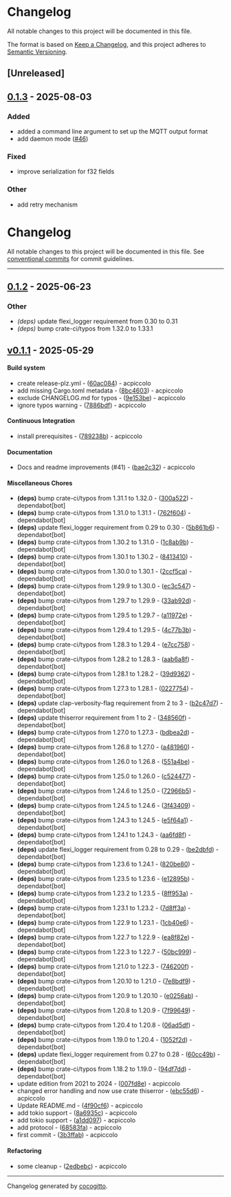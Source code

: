# Changelog

All notable changes to this project will be documented in this file.

The format is based on [Keep a Changelog](https://keepachangelog.com/en/1.0.0/),
and this project adheres to [Semantic Versioning](https://semver.org/spec/v2.0.0.html).

## [Unreleased]

## [0.1.3](https://github.com/acpiccolo/Daly-BMS/compare/v0.1.2...v0.1.3) - 2025-08-03

### Added

- added a command line argument to set up the MQTT output format
- add daemon mode ([#46](https://github.com/acpiccolo/Daly-BMS/pull/46))

### Fixed

- improve serialization for f32 fields

### Other

- add retry mechanism
# Changelog
All notable changes to this project will be documented in this file. See [conventional commits](https://www.conventionalcommits.org/) for commit guidelines.

- - -

## [0.1.2](https://github.com/acpiccolo/Daly-BMS/compare/v0.1.1...v0.1.2) - 2025-06-23

### Other

- *(deps)* update flexi_logger requirement from 0.30 to 0.31
- *(deps)* bump crate-ci/typos from 1.32.0 to 1.33.1

## [v0.1.1](https://github.com/acpiccolo/Daly-BMS/compare/3b3ffab5d7767bf6788b8c6db532b62e473fa330..v0.1.1) - 2025-05-29
#### Build system
- create release-plz.yml - ([60ac084](https://github.com/acpiccolo/Daly-BMS/commit/60ac084c0753152123114933f787932c6e8f22ff)) - acpiccolo
- add missing Cargo.toml metadata - ([8bc4603](https://github.com/acpiccolo/Daly-BMS/commit/8bc46032542ecd5a3b5347a659b79796f85a9f33)) - acpiccolo
- exclude CHANGELOG.md for typos - ([9e153be](https://github.com/acpiccolo/Daly-BMS/commit/9e153be9ec4cc160025f6ede18ee9e9a3a841bad)) - acpiccolo
- ignore typos warning - ([7886bdf](https://github.com/acpiccolo/Daly-BMS/commit/7886bdfc85d4293ffe9caf749e802f7641732347)) - acpiccolo
#### Continuous Integration
- install prerequisites - ([789238b](https://github.com/acpiccolo/Daly-BMS/commit/789238bb7013d6dcf204a4109f0ba889d97d8a10)) - acpiccolo
#### Documentation
- Docs and readme improvements (#41) - ([bae2c32](https://github.com/acpiccolo/Daly-BMS/commit/bae2c32e3cfd06d40d99437f9a4c7613d4db36ce)) - acpiccolo
#### Miscellaneous Chores
- **(deps)** bump crate-ci/typos from 1.31.1 to 1.32.0 - ([300a522](https://github.com/acpiccolo/Daly-BMS/commit/300a522b7082890832c4cbdb91402ed04b489f42)) - dependabot[bot]
- **(deps)** bump crate-ci/typos from 1.31.0 to 1.31.1 - ([762f604](https://github.com/acpiccolo/Daly-BMS/commit/762f604b415053f9c0d94fc1a34d00da0fbb6e60)) - dependabot[bot]
- **(deps)** update flexi_logger requirement from 0.29 to 0.30 - ([5b861b6](https://github.com/acpiccolo/Daly-BMS/commit/5b861b6b60afe31b8bc16a5ddbc788cf40f2e680)) - dependabot[bot]
- **(deps)** bump crate-ci/typos from 1.30.2 to 1.31.0 - ([1c8ab9b](https://github.com/acpiccolo/Daly-BMS/commit/1c8ab9bcf8921f6fde51dc4035f5a73531d65a0b)) - dependabot[bot]
- **(deps)** bump crate-ci/typos from 1.30.1 to 1.30.2 - ([8413410](https://github.com/acpiccolo/Daly-BMS/commit/841341067adcb85a5e3180736b6e2e4ae392ac65)) - dependabot[bot]
- **(deps)** bump crate-ci/typos from 1.30.0 to 1.30.1 - ([2ccf5ca](https://github.com/acpiccolo/Daly-BMS/commit/2ccf5ca185496d51b720cdb2700d66dc61743c8f)) - dependabot[bot]
- **(deps)** bump crate-ci/typos from 1.29.9 to 1.30.0 - ([ec3c547](https://github.com/acpiccolo/Daly-BMS/commit/ec3c547f793e17a96cdcef341bf698a98832f8ae)) - dependabot[bot]
- **(deps)** bump crate-ci/typos from 1.29.7 to 1.29.9 - ([33ab92d](https://github.com/acpiccolo/Daly-BMS/commit/33ab92dd2620aecd48da563e58feb14456f4baf2)) - dependabot[bot]
- **(deps)** bump crate-ci/typos from 1.29.5 to 1.29.7 - ([a11972e](https://github.com/acpiccolo/Daly-BMS/commit/a11972eccb06ba31dfdaff1213d520e2c8f69a94)) - dependabot[bot]
- **(deps)** bump crate-ci/typos from 1.29.4 to 1.29.5 - ([4c77b3b](https://github.com/acpiccolo/Daly-BMS/commit/4c77b3bbbe8d86d477278fa9fc58695e17f0ad4a)) - dependabot[bot]
- **(deps)** bump crate-ci/typos from 1.28.3 to 1.29.4 - ([e7cc758](https://github.com/acpiccolo/Daly-BMS/commit/e7cc758136afd67bd4eee1834ec68835e1bbdc02)) - dependabot[bot]
- **(deps)** bump crate-ci/typos from 1.28.2 to 1.28.3 - ([aab6a8f](https://github.com/acpiccolo/Daly-BMS/commit/aab6a8fafc27a4d313b0ef9c1c5227443fa7a6b5)) - dependabot[bot]
- **(deps)** bump crate-ci/typos from 1.28.1 to 1.28.2 - ([39d9362](https://github.com/acpiccolo/Daly-BMS/commit/39d936271bc83caad4997ef8539d0b27fa9c76ae)) - dependabot[bot]
- **(deps)** bump crate-ci/typos from 1.27.3 to 1.28.1 - ([0227754](https://github.com/acpiccolo/Daly-BMS/commit/022775445604bb1bac52f5fea8b051020f67123f)) - dependabot[bot]
- **(deps)** update clap-verbosity-flag requirement from 2 to 3 - ([b2c47d7](https://github.com/acpiccolo/Daly-BMS/commit/b2c47d730ea816a991315aa6ee739bb862d3c6b8)) - dependabot[bot]
- **(deps)** update thiserror requirement from 1 to 2 - ([348560f](https://github.com/acpiccolo/Daly-BMS/commit/348560f89be9f9b75992ef6611e65a420c9800af)) - dependabot[bot]
- **(deps)** bump crate-ci/typos from 1.27.0 to 1.27.3 - ([bdbea2d](https://github.com/acpiccolo/Daly-BMS/commit/bdbea2d702c89e15e34f5de1b1549fd315521459)) - dependabot[bot]
- **(deps)** bump crate-ci/typos from 1.26.8 to 1.27.0 - ([a481960](https://github.com/acpiccolo/Daly-BMS/commit/a4819600bd15e3970538b5741da2813ff12042ce)) - dependabot[bot]
- **(deps)** bump crate-ci/typos from 1.26.0 to 1.26.8 - ([551a4be](https://github.com/acpiccolo/Daly-BMS/commit/551a4be83a9a94d35d741cdfa969e22d72bad53d)) - dependabot[bot]
- **(deps)** bump crate-ci/typos from 1.25.0 to 1.26.0 - ([c524477](https://github.com/acpiccolo/Daly-BMS/commit/c524477954268834b287f517bb0f8da4b56d2185)) - dependabot[bot]
- **(deps)** bump crate-ci/typos from 1.24.6 to 1.25.0 - ([72966b5](https://github.com/acpiccolo/Daly-BMS/commit/72966b5f828fddb27f2fe8da822a0144212ab25a)) - dependabot[bot]
- **(deps)** bump crate-ci/typos from 1.24.5 to 1.24.6 - ([3f43409](https://github.com/acpiccolo/Daly-BMS/commit/3f434096f7b5907a8f0fd0d53a06ba4d8be3c54c)) - dependabot[bot]
- **(deps)** bump crate-ci/typos from 1.24.3 to 1.24.5 - ([e5f64a1](https://github.com/acpiccolo/Daly-BMS/commit/e5f64a130dc8198b691d00174602f88d40beecef)) - dependabot[bot]
- **(deps)** bump crate-ci/typos from 1.24.1 to 1.24.3 - ([aa6fd8f](https://github.com/acpiccolo/Daly-BMS/commit/aa6fd8f7e0ecbcf6d1c8b977709cef7551cb6028)) - dependabot[bot]
- **(deps)** update flexi_logger requirement from 0.28 to 0.29 - ([be2dbfd](https://github.com/acpiccolo/Daly-BMS/commit/be2dbfd2862d53fd55e53b27e7366b182203b302)) - dependabot[bot]
- **(deps)** bump crate-ci/typos from 1.23.6 to 1.24.1 - ([820be80](https://github.com/acpiccolo/Daly-BMS/commit/820be80ec6bb789a913393dc420a9c7d360dee58)) - dependabot[bot]
- **(deps)** bump crate-ci/typos from 1.23.5 to 1.23.6 - ([e12895b](https://github.com/acpiccolo/Daly-BMS/commit/e12895b7a856c9e2391a43666713e4c7755585e6)) - dependabot[bot]
- **(deps)** bump crate-ci/typos from 1.23.2 to 1.23.5 - ([8ff953a](https://github.com/acpiccolo/Daly-BMS/commit/8ff953a4e9c4186162d62a8c52a1d2dbfdb9ea40)) - dependabot[bot]
- **(deps)** bump crate-ci/typos from 1.23.1 to 1.23.2 - ([7d8ff3a](https://github.com/acpiccolo/Daly-BMS/commit/7d8ff3a62dcd2bafe9f54b5408567f1b7e3a1c92)) - dependabot[bot]
- **(deps)** bump crate-ci/typos from 1.22.9 to 1.23.1 - ([1cb40e6](https://github.com/acpiccolo/Daly-BMS/commit/1cb40e63eecd5af17b9d04cf0f606cb12a4b99ab)) - dependabot[bot]
- **(deps)** bump crate-ci/typos from 1.22.7 to 1.22.9 - ([ea8f82e](https://github.com/acpiccolo/Daly-BMS/commit/ea8f82eb793096117abbfe221631a55d5864c7cb)) - dependabot[bot]
- **(deps)** bump crate-ci/typos from 1.22.3 to 1.22.7 - ([50bc999](https://github.com/acpiccolo/Daly-BMS/commit/50bc9990bebe8166da4d04f3d16d98b2ee5d1b51)) - dependabot[bot]
- **(deps)** bump crate-ci/typos from 1.21.0 to 1.22.3 - ([746200f](https://github.com/acpiccolo/Daly-BMS/commit/746200ff4009eb50e12c3b2bd88723b223207377)) - dependabot[bot]
- **(deps)** bump crate-ci/typos from 1.20.10 to 1.21.0 - ([7e8bdf9](https://github.com/acpiccolo/Daly-BMS/commit/7e8bdf9d79670b93fc831dc9b062731fbd43782a)) - dependabot[bot]
- **(deps)** bump crate-ci/typos from 1.20.9 to 1.20.10 - ([e0256ab](https://github.com/acpiccolo/Daly-BMS/commit/e0256abc66a92b4642395c88694e7a5b2f3782cb)) - dependabot[bot]
- **(deps)** bump crate-ci/typos from 1.20.8 to 1.20.9 - ([7f99649](https://github.com/acpiccolo/Daly-BMS/commit/7f99649662e18c82c8794ee96fa19ebe4ef321ef)) - dependabot[bot]
- **(deps)** bump crate-ci/typos from 1.20.4 to 1.20.8 - ([06ad5df](https://github.com/acpiccolo/Daly-BMS/commit/06ad5dfc2fc1face8b3c9ab83a6d6f7858adf6dd)) - dependabot[bot]
- **(deps)** bump crate-ci/typos from 1.19.0 to 1.20.4 - ([1052f2d](https://github.com/acpiccolo/Daly-BMS/commit/1052f2d180f428c3732d1552cfbdea52bc6a8dcf)) - dependabot[bot]
- **(deps)** update flexi_logger requirement from 0.27 to 0.28 - ([60cc49b](https://github.com/acpiccolo/Daly-BMS/commit/60cc49bbce85baae3867a0d31449cb82d7e3e8e0)) - dependabot[bot]
- **(deps)** bump crate-ci/typos from 1.18.2 to 1.19.0 - ([94df7dd](https://github.com/acpiccolo/Daly-BMS/commit/94df7dd87ba3516c42ba8fc269d9fc9ce226db37)) - dependabot[bot]
- update edition from 2021 to 2024 - ([007fd8e](https://github.com/acpiccolo/Daly-BMS/commit/007fd8e18147d889c2495c48b67ab5162dcac54f)) - acpiccolo
- changed error handling and now use crate thiserror - ([ebc55d6](https://github.com/acpiccolo/Daly-BMS/commit/ebc55d63991f7c9c7857097c9e3f65e6719fabbb)) - acpiccolo
- Update README.md - ([4f90cf6](https://github.com/acpiccolo/Daly-BMS/commit/4f90cf63bc03625a8f9e9a4786bfbfe97016c4da)) - acpiccolo
- add tokio support - ([8a6935c](https://github.com/acpiccolo/Daly-BMS/commit/8a6935c2bd1d987902d72454408a45b4c40807d6)) - acpiccolo
- add tokio support - ([a1dd097](https://github.com/acpiccolo/Daly-BMS/commit/a1dd0977a1af8287c0f640306b1c9d4f2a7177cc)) - acpiccolo
- add protocol - ([68583fa](https://github.com/acpiccolo/Daly-BMS/commit/68583fa19ab41693bb295bbad680df84a441d215)) - acpiccolo
- first commit - ([3b3ffab](https://github.com/acpiccolo/Daly-BMS/commit/3b3ffab5d7767bf6788b8c6db532b62e473fa330)) - acpiccolo
#### Refactoring
- some cleanup - ([2edbebc](https://github.com/acpiccolo/Daly-BMS/commit/2edbebccc4967e5853f432a64a082a371942b3e1)) - acpiccolo

- - -

Changelog generated by [cocogitto](https://github.com/cocogitto/cocogitto).